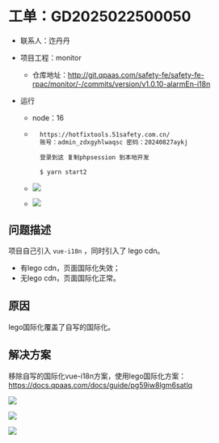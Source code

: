 

# 工单：GD2025022500050

* 联系人：迮丹丹

* 项目工程：monitor

    * 仓库地址：http://git.qpaas.com/safety-fe/safety-fe-rpac/monitor/-/commits/version/v1.0.10-alarmEn-i18n

* 运行

    * node：16

    * ```sh
        https://hotfixtools.51safety.com.cn/
        账号：admin_zdxgyhlwaqsc 密码：20240827aykj
        
        登录到这 复制phpsession 到本地开发
        
        $ yarn start2
        ```

    * ![](/AllFiles/前端文档/1-Lego（全）/1-功能维度-Lego汇总/Lego国际化/images/001.png)

    * ![](/AllFiles/前端文档/1-Lego（全）/1-功能维度-Lego汇总/Lego国际化/images/002.png)



## 问题描述

项目自己引入 `vue-i18n` ，同时引入了 lego cdn。

* 有lego cdn，页面国际化失效；
* 无lego cdn，页面国际化正常。



## 原因

lego国际化覆盖了自写的国际化。



## 解决方案

移除自写的国际化vue-i18n方案，使用lego国际化方案：https://docs.qpaas.com/docs/guide/pg59iw8lgm6satlq



![](/AllFiles/前端文档/1-Lego（全）/1-功能维度-Lego汇总/Lego国际化/images/003.png)

![](/AllFiles/前端文档/1-Lego（全）/1-功能维度-Lego汇总/Lego国际化/images/004.png)

![](/AllFiles/前端文档/1-Lego（全）/1-功能维度-Lego汇总/Lego国际化/images/005.png)

















